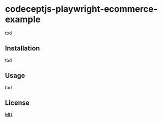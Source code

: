# codeceptjs-playwright-ecommerce-example

tbd

## Installation

tbd

## Usage

tbd

## License

[MIT](https://opensource.org/licenses/MIT)

